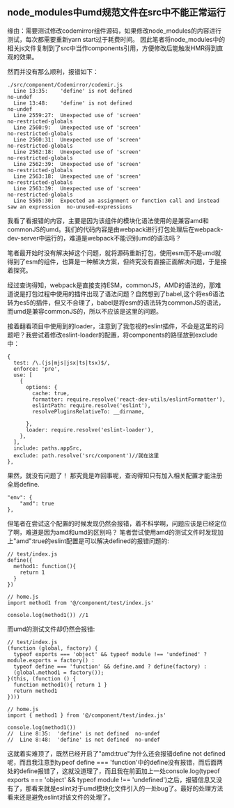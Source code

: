 ## node_modules中umd规范文件在src中不能正常运行
缘由：需要测试修改codemirror组件源码，如果修改node_modules的内容进行测试，每次都需要重新yarn start过于耗费时间。
因此笔者将node_modules中的相关js文件复制到了src中当作components引用，方便修改后能触发HMR得到直观的效果。

然而并没有那么顺利，报错如下：
```
./src/component/Codemirror/codemir.js
  Line 13:35:    'define' is not defined                                                no-undef
  Line 13:48:    'define' is not defined                                                no-undef
  Line 2559:27:  Unexpected use of 'screen'                                             no-restricted-globals
  Line 2560:9:   Unexpected use of 'screen'                                             no-restricted-globals
  Line 2560:31:  Unexpected use of 'screen'                                             no-restricted-globals
  Line 2562:18:  Unexpected use of 'screen'                                             no-restricted-globals
  Line 2562:39:  Unexpected use of 'screen'                                             no-restricted-globals
  Line 2563:18:  Unexpected use of 'screen'                                             no-restricted-globals
  Line 2563:39:  Unexpected use of 'screen'                                             no-restricted-globals
  Line 5505:30:  Expected an assignment or function call and instead saw an expression  no-unused-expressions
```
我看了看报错的内容，主要是因为该组件的模块化语法使用的是兼容amd和commonJS的umd。我们的代码内容是由webpack进行打包处理后在webpack-dev-server中运行的，难道是webpack不能识别umd的语法吗？

笔者最开始时没有解决掉这个问题，就将源码重新打包，使用esm而不是umd就得到了esm的组件，也算是一种解决方案，但终究没有直接正面解决问题，于是接着探究。

经过查询得知，webpack是直接支持ESM，commonJS，AMD的语法的，那难道说是打包过程中使用的插件出现了语法问题？自然想到了babel,这个将es6语法转为es5的插件，但又不合理了，babel是将esm的语法转为commonJS的语法，而umd是兼容commonJS的，所以不应该是这里的问题。

接着翻看项目中使用到的loader，注意到了我忽视的eslint插件，不会是这里的问题吧？我尝试着修改eslint-loader的配置，将components的路径放到exclude中：
```
{
  test: /\.(js|mjs|jsx|ts|tsx)$/,
  enforce: 'pre',
  use: [
    {
      options: {
        cache: true,
        formatter: require.resolve('react-dev-utils/eslintFormatter'),
        eslintPath: require.resolve('eslint'),
        resolvePluginsRelativeTo: __dirname,
        
      },
      loader: require.resolve('eslint-loader'),
    },
  ],
  include: paths.appSrc,
  exclude: path.resolve('src/component')//就在这里
},
```
果然，就没有问题了！
那究竟是咋回事呢，查询得知只有加入相关配置才能注册全局define.
```
"env": {
    "amd": true
},
```
但笔者在尝试这个配置的时候发现仍然会报错，着不科学啊，问题应该是已经定位了啊，难道是因为amd和umd的区别吗？
笔者尝试使用amd的测试文件时发现加上"amd":true的eslint配置是可以解决defined的报错问题的:
```
// test/index.js
define({ 
  method1: function(){
    return 1
  }
})

// home.js
import method1 from '@/component/test/index.js'

console.log(method1()) //1
```
而umd的测试文件却仍然会报错:
```
// test/index.js
(function (global, factory) {
  typeof exports === 'object' && typeof module !== 'undefined' ? module.exports = factory() :
  typeof define === 'function' && define.amd ? define(factory) :
  (global.method1 = factory());
}(this, (function () {
  function method1(){ return 1 }
  return method1
})))

// home.js
import { method1 } from '@/component/test/index.js'

console.log(method1())
//  Line 8:35:  'define' is not defined  no-undef
//  Line 8:48:  'define' is not defined  no-undef
```
这就着实难顶了，既然已经开启了"amd:true"为什么还会报错define not defined呢，而且我注意到typeof define === 'function'中的define没有报错，而后面两处的define报错了，这就没道理了，而且我在前面加上一处console.log(typeof exports === 'object' && typeof module !== 'undefined')之后，报错信息又没有了，那看来就是eslint对于umd模块化文件引入的一处bug了。最好的处理方法看来还是避免eslint对该文件的处理了。



